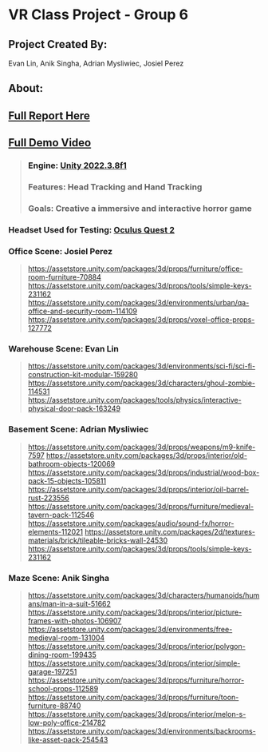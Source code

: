 # VR Class Project - Group 6
## **Project Created By:** 
Evan Lin, Anik Singha, Adrian Mysliwiec, Josiel Perez

## About:
## <a href="latex/Report.pdf"> Full Report Here<a>
## <a href="https://www.youtube.com/watch?v=D1E4Bvuo52g&ab_channel=AnikSingha"> Full Demo Video<a>

>### Engine: [Unity 2022.3.8f1](https://unity3d.com/get-unity/download/archive)
>### Features: Head Tracking and Hand Tracking
>### Goals: Creative a immersive and interactive horror game

### **Headset Used for Testing:** [Oculus Quest 2](https://www.meta.com/quest/products/quest-2/?utm_source=www.google.com&utm_medium=oculusredirect)

### Office Scene: Josiel Perez
> https://assetstore.unity.com/packages/3d/props/furniture/office-room-furniture-70884
> https://assetstore.unity.com/packages/3d/props/tools/simple-keys-231162
> https://assetstore.unity.com/packages/3d/environments/urban/qa-office-and-security-room-114109
> https://assetstore.unity.com/packages/3d/props/voxel-office-props-127772
### Warehouse Scene: Evan Lin
> https://assetstore.unity.com/packages/3d/environments/sci-fi/sci-fi-construction-kit-modular-159280
> https://assetstore.unity.com/packages/3d/characters/ghoul-zombie-114531
> https://assetstore.unity.com/packages/tools/physics/interactive-physical-door-pack-163249
### Basement Scene: Adrian Mysliwiec
> https://assetstore.unity.com/packages/3d/props/weapons/m9-knife-7597
> https://assetstore.unity.com/packages/3d/props/interior/old-bathroom-objects-120069
> https://assetstore.unity.com/packages/3d/props/industrial/wood-box-pack-15-objects-105811
> https://assetstore.unity.com/packages/3d/props/interior/oil-barrel-rust-223556
> https://assetstore.unity.com/packages/3d/props/furniture/medieval-tavern-pack-112546
> https://assetstore.unity.com/packages/audio/sound-fx/horror-elements-112021
> https://assetstore.unity.com/packages/2d/textures-materials/brick/tileable-bricks-wall-24530
> https://assetstore.unity.com/packages/3d/props/tools/simple-keys-231162
### Maze Scene: Anik Singha
> https://assetstore.unity.com/packages/3d/characters/humanoids/humans/man-in-a-suit-51662
> https://assetstore.unity.com/packages/3d/props/interior/picture-frames-with-photos-106907
> https://assetstore.unity.com/packages/3d/environments/free-medieval-room-131004
> https://assetstore.unity.com/packages/3d/props/interior/polygon-dining-room-199435
> https://assetstore.unity.com/packages/3d/props/interior/simple-garage-197251
> https://assetstore.unity.com/packages/3d/props/furniture/horror-school-props-112589
> https://assetstore.unity.com/packages/3d/props/furniture/toon-furniture-88740
> https://assetstore.unity.com/packages/3d/props/interior/melon-s-low-poly-office-214782
> https://assetstore.unity.com/packages/3d/environments/backrooms-like-asset-pack-254543